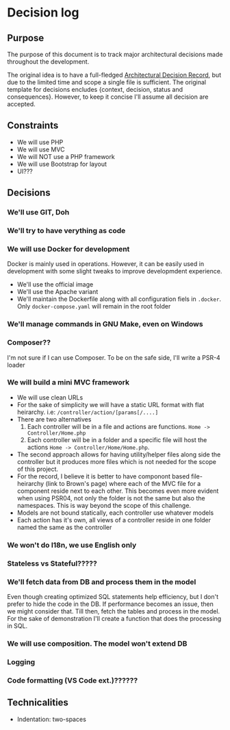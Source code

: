 # Decision log

## Purpose

The purpose of this document is to track major architectural decisions made throughout the development.

The original idea is to have a full-fledged [Architectural Decision Record][ard-nygard], but due to the limited time and scope a single file is sufficient. The original template for decisions encludes {context, decision, status and consequences}. However, to keep it concise I'll assume all decision are accepted.

## Constraints

- We will use PHP
- We will use MVC
- We will NOT use a PHP framework
- We will use Bootstrap for layout
- UI???

## Decisions

### We'll use GIT, Doh

### We'll try to have verything as code

### We will use Docker for development

Docker is mainly used in operations. However, it can be easily used in development with some slight tweaks to improve developmdent experience.

- We'll use the official image
- We'll use the Apache variant
- We'll maintain the Dockerfile along with all configuration fiels in `.docker`. Only `docker-compose.yaml` will remain in the root folder

### We'll manage commands in GNU Make, even on Windows

### Composer??

I'm not sure if I can use Composer. To be on the safe side, I'll write a PSR-4 loader

### We will build a mini MVC framework

- We will use clean URLs
- For the sake of simplicity we will have a static URL format with flat heirarchy.
  i.e: `/controller/action/[params[/....]`
- There are two alternatives
  1. Each controller will be in a file and actions are functions. `Home -> Controller/Home.php`
  1. Each controller will be in a folder and a specific file will host the actions `Home -> Controller/Home/Home.php`.
- The second approach allows for having utility/helper files along side the controller but it produces more files which is not needed for the scope of this project.
- For the record, I believe it is better to have componont based file-heirarchy (link to Brown's page) where each of the MVC file for a component reside next to each other. This becomes even more evident when using PSR04, not only the folder is not the same but also the namespaces. This is way beyond the scope of this challenge.
- Models are not bound statically, each controller use whatever models
- Each action has it's own, all views of a controller reside in one folder named the same as the controller

### We won't do I18n, we use English only

### Stateless vs Stateful?????

### We'll fetch data from DB and process them in the model

Even though creating optimized SQL statements help efficiency, but I don't prefer to hide the code in the DB. If performance becomes an issue, then we might consider that. Till then, fetch the tables and process in the model. For the sake of demonstration I'll create a function that does the processing in SQL.

### We will use composition. The model won't extend DB

### Logging

### Code formatting (VS Code ext.)??????

## Technicalities

- Indentation: two-spaces

[ard-nygard]: https://www.thoughtworks.com/radar/techniques/lightweight-architecture-decision-records
